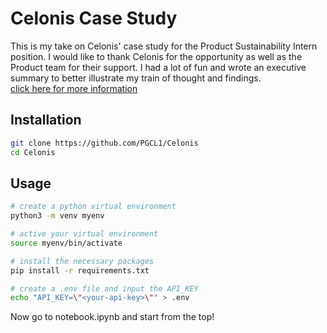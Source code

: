 # Celonis Case Study

This is my take on Celonis' case study for the Product Sustainability Intern position. I would like to thank Celonis for the opportunity as well as the Product team for their support. I had a lot of fun and wrote an executive summary to better illustrate my train of thought and findings.<br>[click here for more information](https://github.com/PGCL1/Celonis/blob/main/executiveSummary.md)

## Installation

```bash
git clone https://github.com/PGCL1/Celonis
cd Celonis
```

## Usage

```bash
# create a python virtual environment
python3 -m venv myenv

# active your virtual environment
source myenv/bin/activate

# install the necessary packages
pip install -r requirements.txt

# create a .env file and input the API_KEY
echo "API_KEY=\"<your-api-key>\"" > .env
```
Now go to notebook.ipynb and start from the top!
